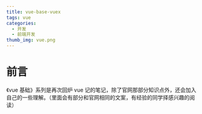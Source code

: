 ```yaml
---
title: vue-base-vuex
tags: vue
categories:
  - 开发
  - 前端开发
thumb_img: vue.png
---
```


# 前言

《vue 基础》系列是再次回炉 vue 记的笔记，除了官网那部分知识点外，还会加入自己的一些理解。（里面会有部分和官网相同的文案，有经验的同学择感兴趣的阅读）
